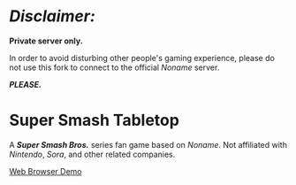 # ***Disclaimer:***

**Private server only.**

In order to avoid disturbing other people's gaming experience, please do not use this fork to connect to the official *Noname* server.

***PLEASE.***

# Super Smash Tabletop

A ***Super Smash Bros.*** series fan game based on *Noname*. Not affiliated with *Nintendo*, *Sora*, and other related companies.

[Web Browser Demo](https://supersmashtabletop.unitedrhythmized.club)